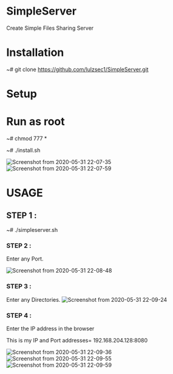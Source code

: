 # SimpleServer
Create Simple Files Sharing Server

# Installation
~# git clone https://github.com/lulzsec1/SimpleServer.git
# Setup
# Run as root
   ~# chmod 777 *
   
   ~# ./install.sh
   
   ![Screenshot from 2020-05-31 22-07-35](https://user-images.githubusercontent.com/47662329/83360882-57faec80-a38d-11ea-96dc-e9da72f21b8d.png)
![Screenshot from 2020-05-31 22-07-59](https://user-images.githubusercontent.com/47662329/83360912-8e386c00-a38d-11ea-950c-a7b64e429615.png)

# USAGE

## STEP 1 :
   ~# ./simpleserver.sh
   
### STEP 2 : 
 Enter any Port.

![Screenshot from 2020-05-31 22-08-48](https://user-images.githubusercontent.com/47662329/83360938-a90ae080-a38d-11ea-9772-14c46d524b84.png)


### STEP 3 :
Enter any Directories.
![Screenshot from 2020-05-31 22-09-24](https://user-images.githubusercontent.com/47662329/83360944-b88a2980-a38d-11ea-98e0-e7e3ce80f070.png)

### STEP 4 :
Enter the IP address in the browser 

This is my IP and Port addresses=  192.168.204.128:8080

![Screenshot from 2020-05-31 22-09-36](https://user-images.githubusercontent.com/47662329/83360957-d22b7100-a38d-11ea-986d-99b190477a36.png)
![Screenshot from 2020-05-31 22-09-55](https://user-images.githubusercontent.com/47662329/83360963-d9527f00-a38d-11ea-9898-cbaaeb8457cf.png)
![Screenshot from 2020-05-31 22-09-59](https://user-images.githubusercontent.com/47662329/83360969-e4a5aa80-a38d-11ea-804a-90eec94f94b4.png)
